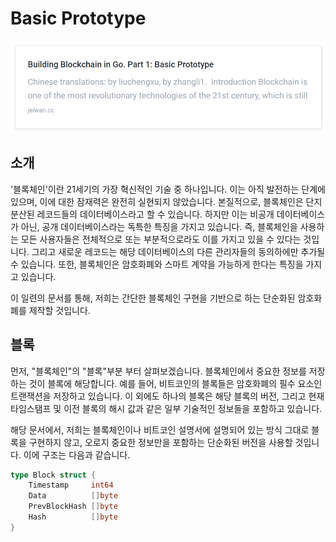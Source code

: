 # Basic Prototype

[![](../.gitbook/assets/image.png)](https://jeiwan.cc/posts/building-blockchain-in-go-part-1/)

## 소개

'블록체인'이란 21세기의 가장 혁신적인 기술 중 하나입니다. 이는 아직 발전하는 단계에 있으며, 이에 대한 잠재력은 완전히 실현되지 않았습니다. 본질적으로, 블록체인은 단지 분산된 레코드들의 데이터베이스라고 할 수 있습니다. 하지만 이는 비공개 데이터베이스가 아닌, 공개 데이터베이스라는 독특한 특징을 가지고 있습니다. 즉, 블록체인을 사용하는 모든 사용자들은 전체적으로 또는 부분적으로라도 이를 가지고 있을 수 있다는 것입니다. 그리고 새로운 레코드는 해당 데이터베이스의 다른 관리자들의 동의하에만 추가될 수 있습니다. 또한, 블록체인은 암호화폐와 스마트 계약을 가능하게 한다는 특징을 가지고 있습니다.

이 일련의 문서를 통해, 저희는 간단한 블록체인 구현을 기반으로 하는 단순화된 암호화폐를 제작할 것입니다.

## 블록

먼저, "블록체인"의 "블록"부분 부터 살펴보겠습니다. 블록체인에서 중요한 정보를 저장하는 것이 블록에 해당합니다. 예를 들어, 비트코인의 블록들은 암호화폐의 필수 요소인 트랜잭션을 저장하고 있습니다. 이 외에도 하나의 블록은 해당 블록의 버전, 그리고 현재 타임스탬프 및 이전 블록의 해시 값과 같은 일부 기술적인 정보들을 포함하고 있습니다.

해당 문서에서, 저희는 블록체인이나 비트코인 설명서에 설명되어 있는 방식 그대로 블록을 구현하지 않고, 오로지 중요한 정보만을 포함하는 단순화된 버전을 사용할 것입니다. 이에 구조는 다음과 같습니다.

```go
type Block struct {
    Timestamp     int64
    Data          []byte
    PrevBlockHash []byte
    Hash          []byte
}
```



